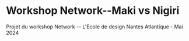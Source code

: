 # Workshop Network--Maki vs Nigiri
 Projet du workshop Network -- L'Ecole de design Nantes Atlantique - Mai 2024
